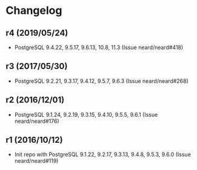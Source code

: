 # Changelog

## r4 (2019/05/24)

* PostgreSQL 9.4.22, 9.5.17, 9.6.13, 10.8, 11.3 (Issue neard/neard#418)

## r3 (2017/05/30)

* PostgreSQL 9.2.21, 9.3.17, 9.4.12, 9.5.7, 9.6.3 (Issue neard/neard#268)

## r2 (2016/12/01)

* PostgreSQL 9.1.24, 9.2.19, 9.3.15, 9.4.10, 9.5.5, 9.6.1 (Issue neard/neard#176)

## r1 (2016/10/12)

* Init repo with PostgreSQL 9.1.22, 9.2.17, 9.3.13, 9.4.8, 9.5.3, 9.6.0 (Issue neard/neard#119)
